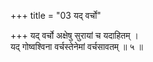 +++
title = "03 यद् वर्चो"

+++
यद् वर्चो अक्षेषु सुरायां च यदाहितम् ।  
यद् गोष्वश्विना वर्चस्तेनेमां वर्चसावतम् ॥ ५ ॥
